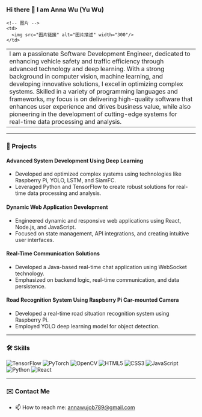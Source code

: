 
<!-- GitHub 统计卡片 -->
<!--![Yurawoo's GitHub stats](https://github-readme-stats.vercel.app/api?username=Yurawoo&show_icons=true&theme=radical&hide=contribs,issues,prs)-->



<!-- 最常用的编程语言 -->
<!-- [![Top Langs](https://github-readme-stats.vercel.app/api/top-langs/?username=Yurawoo&layout=compact&theme=radical)](https://github.com/anuraghazra/github-readme-stats -->

### Hi there 👋 I am Anna Wu (Yu Wu)
<table>
  <tr>
    <!-- 文本描述 -->
    <td>
      I am a passionate Software Development Engineer, dedicated to enhancing vehicle safety and traffic efficiency through advanced technology and deep learning. With a strong background in computer vision, machine learning, and developing innovative solutions, I excel in optimizing complex systems. Skilled in a variety of programming languages and frameworks, my focus is on delivering high-quality software that enhances user experience and drives business value, while also pioneering in the development of cutting-edge systems for real-time data processing and analysis.
    </td>
    
    <!-- 图片 -->
    <td>
      <img src="图片链接" alt="图片描述" width="300"/>
    </td>
  </tr>
</table>


---

### 🚀 Projects


#### Advanced System Development Using Deep Learning

- Developed and optimized complex systems using technologies like Raspberry Pi, YOLO, LSTM, and SiamFC.
- Leveraged Python and TensorFlow to create robust solutions for real-time data processing and analysis.

#### Dynamic Web Application Development

- Engineered dynamic and responsive web applications using React, Node.js, and JavaScript.
- Focused on state management, API integrations, and creating intuitive user interfaces.

#### Real-Time Communication Solutions

- Developed a Java-based real-time chat application using WebSocket technology.
- Emphasized on backend logic, real-time communication, and data persistence.

#### Road Recognition System Using Raspberry Pi Car-mounted Camera

- Developed a real-time road situation recognition system using Raspberry Pi.
- Employed YOLO deep learning model for object detection.


---

### 🛠 Skills

![TensorFlow](https://img.shields.io/badge/-TensorFlow-orange?style=flat-square&logo=TensorFlow)
![PyTorch](https://img.shields.io/badge/-PyTorch-ee4c2c?style=flat-square&logo=PyTorch&logoColor=white)
![OpenCV](https://img.shields.io/badge/-OpenCV-white?style=flat-square&logo=OpenCV)
![HTML5](https://img.shields.io/badge/-HTML5-E34F26?style=flat-square&logo=html5&logoColor=white)
![CSS3](https://img.shields.io/badge/-CSS3-1572B6?style=flat-square&logo=css3)
![JavaScript](https://img.shields.io/badge/-JavaScript-black?style=flat-square&logo=javascript)
![Python](https://img.shields.io/badge/-Python-3776AB?style=flat-square&logo=Python&logoColor=white)
![React](https://img.shields.io/badge/-React-61DAFB?style=flat-square&logo=react&logoColor=black)





---

### ✉️ Contact Me

- 📫 How to reach me: annawujob789@gmail.com


<!--
**Yurawoo/Yurawoo** is a ✨ _special_ ✨ repository because its `README.md` (this file) appears on your GitHub profile.

Here are some ideas to get you started:

- 🔭 I’m currently working on ...
- 🌱 I’m currently learning ...
- 👯 I’m looking to collaborate on ...
- 🤔 I’m looking for help with ...
- 💬 Ask me about ...
- 📫 How to reach me: ...
- 😄 Pronouns: ...
- ⚡ Fun fact: ...
-->
